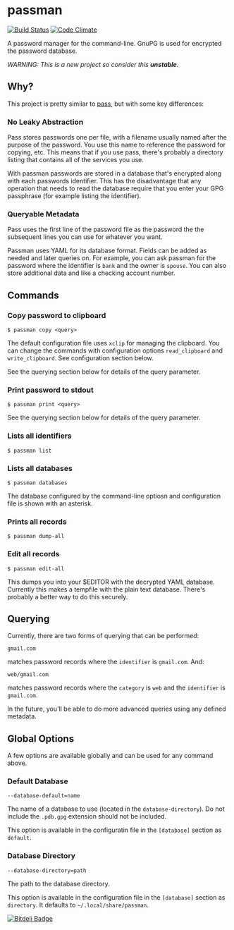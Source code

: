 # passman

[![Build Status](https://travis-ci.org/manicolosi/passman.png?branch=master)](https://travis-ci.org/manicolosi/passman)
[![Code Climate](https://codeclimate.com/github/manicolosi/passman.png)](https://codeclimate.com/github/manicolosi/passman)

A password manager for the command-line. GnuPG is used for encrypted the
password database.

*WARNING: This is a new project so consider this <strong>unstable</strong>.*

## Why?

This project is pretty similar to
[pass](http://www.zx2c4.com/projects/password-store/), but with some key
differences:

### No Leaky Abstraction

Pass stores passwords one per file, with a filename usually named after the
purpose of the password. You use this name to reference the password for
copying, etc. This means that if you use pass, there's probably a directory
listing that contains all of the services you use.

With passman passwords are stored in a database that's encrypted along with each
passwords identifier. This has the disadvantage that any operation that needs to
read the database require that you enter your GPG passphrase (for example
listing the identifier).

### Queryable Metadata

Pass uses the first line of the password file as the password the the subsequent
lines you can use for whatever you want.

Passman uses YAML for its database format. Fields can be added as needed and later
queries on. For example, you can ask passman for the password where the identifier
is `bank` and the owner is `spouse`. You can also store additional data and like a
checking account number.

## Commands

### Copy password to clipboard

`$ passman copy <query>`

The default configuration file uses `xclip` for managing the clipboard. You can
change the commands with configuration options `read_clipboard` and
`write_clipboard`. See configuration section below.

See the querying section below for details of the query parameter.

### Print password to stdout

`$ passman print <query>`

See the querying section below for details of the query parameter.

### Lists all identifiers

`$ passman list`

### Lists all databases

`$ passman databases`

The database configured by the command-line optiosn and configuration file is
shown with an asterisk.

### Prints all records

`$ passman dump-all`

### Edit all records

`$ passman edit-all`

This dumps you into your $EDITOR with the decrypted YAML database. Currently
this makes a tempfile with the plain text database. There's probably a better
way to do this securely.

## Querying

Currently, there are two forms of querying that can be performed:

`gmail.com`

matches password records where the `identifier` is `gmail.com`. And:

`web/gmail.com`

matches password records where the `category` is `web` and the `identifier` is
`gmail.com`.

In the future, you'll be able to do more advanced queries using any defined metadata.

## Global Options

A few options are available globally and can be used for any command above.

### Default Database

`--database-default=name`

The name of a database to use (located in the `database-directory`). Do not include the
`.pdb.gpg` extension should not be included.

This option is available in the configuratin file in the `[database]` section as
`default`.

### Database Directory

`--database-directory=path`

The path to the database directory.

This option is available in the configuration file in the `[database]` section
as `directory`. It defaults to `~/.local/share/passman`.


[![Bitdeli Badge](https://d2weczhvl823v0.cloudfront.net/manicolosi/passman/trend.png)](https://bitdeli.com/free "Bitdeli Badge")

